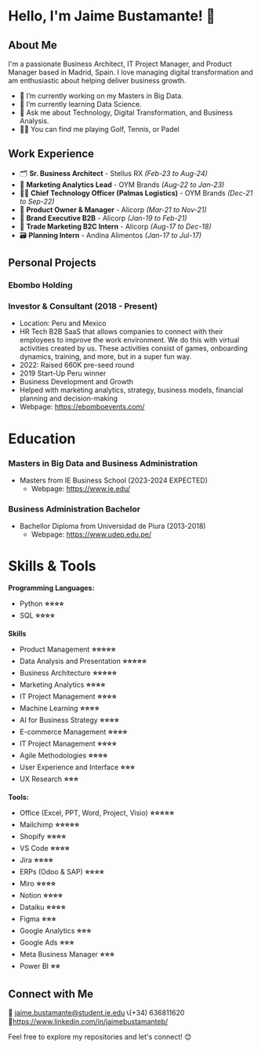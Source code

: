 # Hello, I'm Jaime Bustamante! 👋

## About Me

I'm a passionate Business Architect, IT Project Manager, and Product Manager based in Madrid, Spain. I love managing digital transformation and am enthusiastic about helping deliver business growth.

- 🔭 I’m currently working on my Masters in Big Data.
- 🌱 I’m currently learning Data Science.
- 💬 Ask me about Technology, Digital Transformation, and Business Analysis.
- 🏌️‍♂️ You can find me playing Golf, Tennis, or Padel

## Work Experience

- 🗂️ **Sr. Business Architect** - Stellus RX *(Feb-23 to Aug-24)*
- 🎯 **Marketing Analytics Lead** - OYM Brands *(Aug-22 to Jan-23)*
- 👨‍💻 **Chief Technology Officer (Palmas Logistics)**  - OYM Brands *(Dec-21 to Sep-22)*
- 📱 **Product Owner & Manager** - Alicorp *(Mar-21 to Nov-21)*
- 📢 **Brand Executive B2B** - Alicorp *(Jan-19 to Feb-21)*
- 🛒 **Trade Marketing B2C Intern** - Alicorp *(Aug-17 to Dec-18)*
- 🗃 **Planning Intern** - Andina Alimentos *(Jan-17 to Jul-17)*


## Personal Projects
### Ebombo Holding
### Investor & Consultant (2018 - Present)

- Location: Peru and Mexico
- HR Tech B2B SaaS that allows companies to connect with their employees to improve the work environment. We do this with virtual activities created by us. These activities consist of games, onboarding dynamics, training, and more, but in a super fun way.
- 2022: Raised 660K pre-seed round
- 2019 Start-Up Peru winner
- Business Development and Growth
- Helped with marketing analytics, strategy, business models,
financial planning and decision-making
- Webpage: https://ebomboevents.com/

# Education

### Masters in Big Data and Business Administration

- Masters from IE Business School (2023-2024 EXPECTED)
    - Webpage: https://www.ie.edu/

### Business Administration Bachelor

- Bachellor Diploma from Universidad de Piura (2013-2018)
    - Webpage: https://www.udep.edu.pe/

# Skills & Tools

**Programming Languages:**
- Python **⭐⭐⭐⭐**
- SQL **⭐⭐⭐⭐**

**Skills**
- Product Management **⭐⭐⭐⭐⭐**
- Data Analysis and Presentation **⭐⭐⭐⭐⭐**
- Business Architecture **⭐⭐⭐⭐⭐**
- Marketing Analytics **⭐⭐⭐⭐**
- IT Project Management **⭐⭐⭐⭐**
- Machine Learning **⭐⭐⭐⭐**
- AI for Business Strategy **⭐⭐⭐⭐**
- E-commerce Management **⭐⭐⭐⭐**
- IT Project Management **⭐⭐⭐⭐**
- Agile Methodologies **⭐⭐⭐⭐**
- User Experience and Interface **⭐⭐⭐**
- UX Research **⭐⭐⭐**

**Tools:**
- Office (Excel, PPT, Word, Project, Visio) **⭐⭐⭐⭐⭐**
- Mailchimp **⭐⭐⭐⭐⭐**
- Shopify **⭐⭐⭐⭐**
- VS Code **⭐⭐⭐⭐**
- Jira **⭐⭐⭐⭐**
- ERPs (Odoo & SAP) **⭐⭐⭐⭐**
- Miro **⭐⭐⭐⭐**
- Notion **⭐⭐⭐⭐**
- Dataiku **⭐⭐⭐⭐**
- Figma **⭐⭐⭐**
- Google Analytics **⭐⭐⭐**
- Google Ads **⭐⭐⭐**
- Meta Business Manager **⭐⭐⭐**
- Power BI **⭐⭐**


## Connect with Me
 📧 jaime.bustamante@student.ie.edu
📞(+34) 636811620
🔗https://www.linkedin.com/in/jaimebustamanteb/

Feel free to explore my repositories and let's connect! 😊
